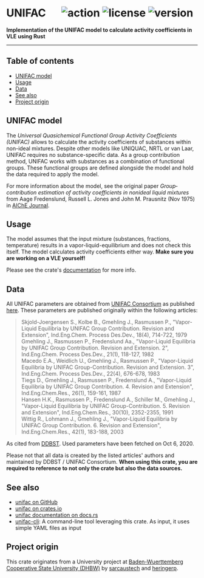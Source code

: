 # UNIFAC &emsp; ![action] ![license] ![version]

[version]: https://img.shields.io/crates/v/unifac.svg
[license]: https://img.shields.io/crates/l/unifac.svg
[action]: https://img.shields.io/github/workflow/status/sarcaustech/unifac/CI/main

**Implementation of the UNIFAC model to calculate activity coefficients in VLE using Rust**

---

## Table of contents
- [UNIFAC model](#unifac-model)
- [Usage](#usage)
- [Data](#data)
- [See also](#see-also)
- [Project origin](#project-origin)

## UNIFAC model
The *Universal Quasichemical Functional Group Activity Coefficients (UNIFAC)* allows to calculate the activity coefficients of substances within non-ideal mixtures. Despite other models like UNIQUAC, NRTL or van Laar, UNIFAC requires no substance-specific data. As a group contribution method, UNIFAC works with substances as a combination of functional groups. These functional groups are defined alongside the model and hold the data required to apply the model. 

For more information about the model, see the original paper *Group‐contribution estimation of activity coefficients in nonideal liquid mixtures* from Aage Fredenslund, Russell L. Jones and John M. Prausnitz (Nov 1975) in [AIChE Journal](https://aiche.onlinelibrary.wiley.com/doi/abs/10.1002/aic.690210607).

## Usage
The model assumes that the input mixture (substances, fractions, temperature) results in a vapor-liquid-equilibrium and does not check this itself. The model calculates activity coefficients either way. **Make sure you are working on a VLE yourself!**

Please see the crate's [documentation](https://crates.io/crates/unifac) for more info.

## Data
All UNIFAC parameters are obtained from [UNIFAC Consortium](http://unifac.ddbst.com/) as published [here](http://www.ddbst.com/published-parameters-unifac.html). These parameters are published originally within the following articles:

>Skjold-Joergensen S., Kolbe B., Gmehling J., Rasmussen P., "Vapor-Liquid Equilibria by UNIFAC Group Contribution. Revision and Extension", Ind.Eng.Chem. Process Des.Dev., 18(4), 714-722, 1979 \
Gmehling J., Rasmussen P., Fredenslund Aa., "Vapor-Liquid Equilibria by UNIFAC Group Contribution. Revision and Extension. 2", Ind.Eng.Chem. Process Des.Dev., 21(1), 118-127, 1982 \
Macedo E.A., Weidlich U., Gmehling J., Rasmussen P., "Vapor-Liquid Equilibria by UNIFAC Group-Contribution. Revision and Extension. 3", Ind.Eng.Chem. Process Des.Dev., 22(4), 676-678, 1983 \
Tiegs D., Gmehling J., Rasmussen P., Fredenslund A., "Vapor-Liquid Equilibria by UNIFAC Group Contribution. 4. Revision and Extension", Ind.Eng.Chem.Res., 26(1), 159-161, 1987 \
Hansen H.K., Rasmussen P., Fredenslund A., Schiller M., Gmehling J., "Vapor-Liquid Equilibria by UNIFAC Group-Contribution. 5. Revision and Extension", Ind.Eng.Chem.Res., 30(10), 2352-2355, 1991 \
Wittig R., Lohmann J., Gmehling J., "Vapor-Liquid Equilibria by UNIFAC Group Contribution. 6. Revision and Extension", Ind.Eng.Chem.Res., 42(1), 183-188, 2003

As cited from [DDBST](http://www.ddbst.com/published-parameters-unifac.html). Used parameters have been fetched on Oct 6, 2020.

Please not that all data is created by the listed articles' authors and maintained by DDBST / UNIFAC Consortium. **When using this crate, you are required to reference to not only the crate but also the data sources.**

## See also
- [unifac on GitHub](https://github.com/sarcaustech/unifac)
- [unifac on crates.io](https://crates.io/crates/unifac)
- [unifac documentation on docs.rs](https://docs.rs/unifac)
- [unifac-cli](https://github.com/sarcaustech/unifac-cli): A command-line tool leveraging this crate. As input, it uses simple YAML files as input

## Project origin
This crate originates from a University project at [Baden-Wuerttemberg Cooperative State University (DHBW)](https://www.dhbw.de/english/home) by [sarcaustech](https://github.com/sarcaustech) and [heringerp](https://github.com/heringerp).
